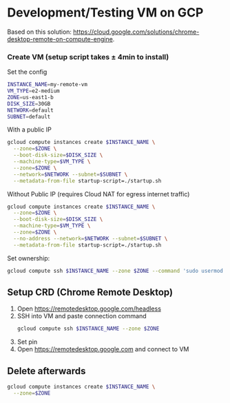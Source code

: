 # Development/Testing VM on GCP

Based on this solution: https://cloud.google.com/solutions/chrome-desktop-remote-on-compute-engine.

### Create VM (setup script takes ± 4min to install)

Set the config

```sh
INSTANCE_NAME=my-remote-vm
VM_TYPE=e2-medium
ZONE=us-east1-b
DISK_SIZE=30GB
NETWORK=default
SUBNET=default
```

With a public IP

```sh
gcloud compute instances create $INSTANCE_NAME \
  --zone=$ZONE \
  --boot-disk-size=$DISK_SIZE \
  --machine-type=$VM_TYPE \
  --zone=$ZONE \
  --network=$NETWORK --subnet=$SUBNET \
  --metadata-from-file startup-script=./startup.sh
```

Without Public IP (requires Cloud NAT for egress internet traffic)

```sh
gcloud compute instances create $INSTANCE_NAME \
  --zone=$ZONE \
  --boot-disk-size=$DISK_SIZE \
  --machine-type=$VM_TYPE \
  --zone=$ZONE \
  --no-address --network=$NETWORK --subnet=$SUBNET \
  --metadata-from-file startup-script=./startup.sh
```

Set ownership:

```sh
gcloud compute ssh $INSTANCE_NAME --zone $ZONE --command 'sudo usermod -a -G chrome-remote-desktop $USER'
```

## Setup CRD (Chrome Remote Desktop)

1. Open https://remotedesktop.google.com/headless
2. SSH into VM and paste connection command
   ```sh
   gcloud compute ssh $INSTANCE_NAME --zone $ZONE
   ```
3. Set pin
4. Open https://remotedesktop.google.com and connect to VM

## Delete afterwards

```sh
gcloud compute instances create $INSTANCE_NAME \
  --zone=$ZONE 
```
